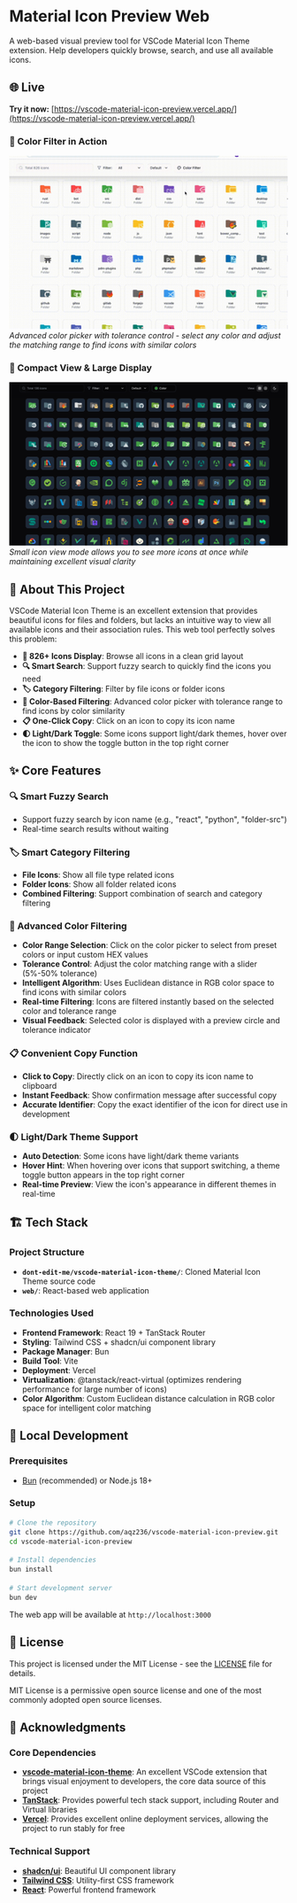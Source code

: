 # Material Icon Preview Web

A web-based visual preview tool for VSCode Material Icon Theme extension. Help developers quickly browse, search, and use all available icons.

## 🌐 Live

**Try it now:** [https://vscode-material-icon-preview.vercel.app/](https://vscode-material-icon-preview.vercel.app/)

### 🎨 Color Filter in Action

![Color Filter Demo](assets/20250814_230334_color_filter.gif)
*Advanced color picker with tolerance control - select any color and adjust the matching range to find icons with similar colors*

### 📱 Compact View & Large Display

![Compact Grid View](assets/20250814_231651_image.png)
*Small icon view mode allows you to see more icons at once while maintaining excellent visual clarity*

## 🎯 About This Project

VSCode Material Icon Theme is an excellent extension that provides beautiful icons for files and folders, but lacks an intuitive way to view all available icons and their association rules. This web tool perfectly solves this problem:

- **📁 826+ Icons Display**: Browse all icons in a clean grid layout
- **🔍 Smart Search**: Support fuzzy search to quickly find the icons you need
- **🏷️ Category Filtering**: Filter by file icons or folder icons
- **🎨 Color-Based Filtering**: Advanced color picker with tolerance range to find icons by color similarity
- **📋 One-Click Copy**: Click on an icon to copy its icon name
- **🌓 Light/Dark Toggle**: Some icons support light/dark themes, hover over the icon to show the toggle button in the top right corner

## ✨ Core Features

### 🔍 Smart Fuzzy Search

- Support fuzzy search by icon name (e.g., "react", "python", "folder-src")
- Real-time search results without waiting

### 🏷️ Smart Category Filtering

- **File Icons**: Show all file type related icons
- **Folder Icons**: Show all folder related icons
- **Combined Filtering**: Support combination of search and category filtering

### 🎨 Advanced Color Filtering

- **Color Range Selection**: Click on the color picker to select from preset colors or input custom HEX values
- **Tolerance Control**: Adjust the color matching range with a slider (5%-50% tolerance)
- **Intelligent Algorithm**: Uses Euclidean distance in RGB color space to find icons with similar colors
- **Real-time Filtering**: Icons are filtered instantly based on the selected color and tolerance range
- **Visual Feedback**: Selected color is displayed with a preview circle and tolerance indicator

### 📋 Convenient Copy Function

- **Click to Copy**: Directly click on an icon to copy its icon name to clipboard
- **Instant Feedback**: Show confirmation message after successful copy
- **Accurate Identifier**: Copy the exact identifier of the icon for direct use in development

### 🌓 Light/Dark Theme Support

- **Auto Detection**: Some icons have light/dark theme variants
- **Hover Hint**: When hovering over icons that support switching, a theme toggle button appears in the top right corner
- **Real-time Preview**: View the icon's appearance in different themes in real-time

## 🏗️ Tech Stack

### Project Structure

- **`dont-edit-me/vscode-material-icon-theme/`**: Cloned Material Icon Theme source code
- **`web/`**: React-based web application

### Technologies Used

- **Frontend Framework**: React 19 + TanStack Router
- **Styling**: Tailwind CSS + shadcn/ui component library
- **Package Manager**: Bun
- **Build Tool**: Vite
- **Deployment**: Vercel
- **Virtualization**: @tanstack/react-virtual (optimizes rendering performance for large number of icons)
- **Color Algorithm**: Custom Euclidean distance calculation in RGB color space for intelligent color matching

## 🚀 Local Development

### Prerequisites

- [Bun](https://bun.sh/) (recommended) or Node.js 18+

### Setup

```bash
# Clone the repository
git clone https://github.com/aqz236/vscode-material-icon-preview.git
cd vscode-material-icon-preview

# Install dependencies
bun install

# Start development server
bun dev
```

The web app will be available at `http://localhost:3000`

## 📄 License

This project is licensed under the MIT License - see the [LICENSE](LICENSE) file for details.

MIT License is a permissive open source license and one of the most commonly adopted open source licenses.

## 🙏 Acknowledgments

### Core Dependencies

- **[vscode-material-icon-theme](https://github.com/material-extensions/vscode-material-icon-theme)**: An excellent VSCode extension that brings visual enjoyment to developers, the core data source of this project
- **[TanStack](https://tanstack.com/)**: Provides powerful tech stack support, including Router and Virtual libraries
- **[Vercel](https://vercel.com/)**: Provides excellent online deployment services, allowing the project to run stably for free

### Technical Support

- **[shadcn/ui](https://ui.shadcn.com/)**: Beautiful UI component library
- **[Tailwind CSS](https://tailwindcss.com/)**: Utility-first CSS framework
- **[React](https://react.dev/)**: Powerful frontend framework
